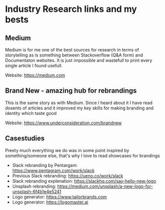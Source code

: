# Industry Research links and my bests

## Medium
Medium is for me one of the best sources for research in terms of storytelling as is something between Stackoverflow (Q&A form) and Documentaton websites. It is just impossible and wastefull to print every single article I found usefull.

Website: https://medium.com

## Brand New - amazing hub for rebrandings
This is the same story as with Medium. Since I heard about it I have read dosents of articles and it improved my key skills for making branding and identity which taste good

Website: https://www.underconsideration.com/brandnew

## Casestudies
Preety much everything we do was in some point inspired by something/someone else, that's why I love to read showcases for brandings

- Slack rebranding by Pentargam: https://www.pentagram.com/work/slack
- Previous Slack rebranding: https://ueno.co/work/slack
- Slack rebranding explenation: https://slackhq.com/say-hello-new-logo
- Unsplash rebranding: https://medium.com/unsplash/a-new-logo-for-unsplash-6f4b1e4e5241
- Logo generator: https://www.tailorbrands.com
- Logo generator: https://logomaster.ai

